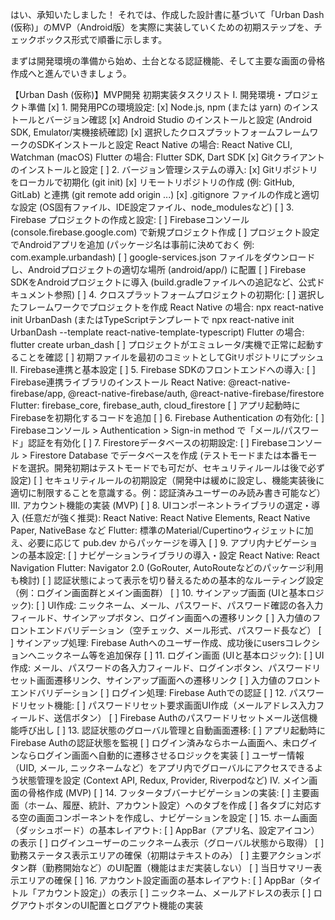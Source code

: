 はい、承知いたしました！
それでは、作成した設計書に基づいて「Urban Dash (仮称)」のMVP（Android版）を実際に実装していくための初期ステップを、チェックボックス形式で順番に示します。

まずは開発環境の準備から始め、土台となる認証機能、そして主要な画面の骨格作成へと進んでいきましょう。

【Urban Dash (仮称)】MVP開発 初期実装タスクリスト
I. 開発環境・プロジェクト準備
[x] 1. 開発用PCの環境設定:
[x] Node.js, npm (または yarn) のインストールとバージョン確認
[x] Android Studio のインストールと設定 (Android SDK, Emulator/実機接続確認)
[x] 選択したクロスプラットフォームフレームワークのSDKインストールと設定
React Native の場合: React Native CLI, Watchman (macOS)
Flutter の場合: Flutter SDK, Dart SDK
[x] Gitクライアントのインストールと設定
[ ] 2. バージョン管理システムの導入:
[x] Gitリポジトリをローカルで初期化 (git init)
[x] リモートリポジトリの作成 (例: GitHub, GitLab) と連携 (git remote add origin ...)
[x] .gitignore ファイルの作成と適切な設定 (OS固有ファイル、IDE設定ファイル、node_modulesなど)
[ ] 3. Firebase プロジェクトの作成と設定:
[ ] Firebaseコンソール (console.firebase.google.com) で新規プロジェクト作成
[ ] プロジェクト設定でAndroidアプリを追加 (パッケージ名は事前に決めておく 例: com.example.urbandash)
[ ] google-services.json ファイルをダウンロードし、Androidプロジェクトの適切な場所 (android/app/) に配置
[ ] Firebase SDKをAndroidプロジェクトに導入 (build.gradleファイルへの追記など、公式ドキュメント参照)
[ ] 4. クロスプラットフォームプロジェクトの初期化:
[ ] 選択したフレームワークでプロジェクトを作成
React Native の場合: npx react-native init UrbanDash (またはTypeScriptテンプレートで npx react-native init UrbanDash --template react-native-template-typescript)
Flutter の場合: flutter create urban_dash
[ ] プロジェクトがエミュレータ/実機で正常に起動することを確認
[ ] 初期ファイルを最初のコミットとしてGitリポジトリにプッシュ
II. Firebase連携と基本設定
[ ] 5. Firebase SDKのフロントエンドへの導入:
[ ] Firebase連携ライブラリのインストール
React Native: @react-native-firebase/app, @react-native-firebase/auth, @react-native-firebase/firestore
Flutter: firebase_core, firebase_auth, cloud_firestore
[ ] アプリ起動時にFirebaseを初期化するコードを追加
[ ] 6. Firebase Authentication の有効化:
[ ] Firebaseコンソール > Authentication > Sign-in method で「メール/パスワード」認証を有効化
[ ] 7. Firestoreデータベースの初期設定:
[ ] Firebaseコンソール > Firestore Database でデータベースを作成 (テストモードまたは本番モードを選択。開発初期はテストモードでも可だが、セキュリティルールは後で必ず設定)
[ ] セキュリティルールの初期設定（開発中は緩めに設定し、機能実装後に適切に制限することを意識する。例：認証済みユーザーのみ読み書き可能など）
III. アカウント機能の実装 (MVP)
[ ] 8. UIコンポーネントライブラリの選定・導入 (任意だが強く推奨):
React Native: React Native Elements, React Native Paper, NativeBase など
Flutter: 標準のMaterial/Cupertinoウィジェットに加え、必要に応じて pub.dev からパッケージを導入
[ ] 9. アプリ内ナビゲーションの基本設定:
[ ] ナビゲーションライブラリの導入・設定
React Native: React Navigation
Flutter: Navigator 2.0 (GoRouter, AutoRouteなどのパッケージ利用も検討)
[ ] 認証状態によって表示を切り替えるための基本的なルーティング設定（例：ログイン画面群とメイン画面群）
[ ] 10. サインアップ画面 (UIと基本ロジック):
[ ] UI作成: ニックネーム、メール、パスワード、パスワード確認の各入力フィールド、サインアップボタン、ログイン画面への遷移リンク
[ ] 入力値のフロントエンドバリデーション（空チェック、メール形式、パスワード長など）
[ ] サインアップ処理: Firebase Authへのユーザー作成、成功後にusersコレクションへニックネーム等を追加保存
[ ] 11. ログイン画面 (UIと基本ロジック):
[ ] UI作成: メール、パスワードの各入力フィールド、ログインボタン、パスワードリセット画面遷移リンク、サインアップ画面への遷移リンク
[ ] 入力値のフロントエンドバリデーション
[ ] ログイン処理: Firebase Authでの認証
[ ] 12. パスワードリセット機能:
[ ] パスワードリセット要求画面UI作成（メールアドレス入力フィールド、送信ボタン）
[ ] Firebase Authのパスワードリセットメール送信機能呼び出し
[ ] 13. 認証状態のグローバル管理と自動画面遷移:
[ ] アプリ起動時にFirebase Authの認証状態を監視
[ ] ログイン済みならホーム画面へ、未ログインならログイン画面へ自動的に遷移させるロジックを実装
[ ] ユーザー情報（UID, メール, ニックネームなど）をアプリ内でグローバルにアクセスできるよう状態管理を設定 (Context API, Redux, Provider, Riverpodなど)
IV. メイン画面の骨格作成 (MVP)
[ ] 14. フッタータブバーナビゲーションの実装:
[ ] 主要画面（ホーム、履歴、統計、アカウント設定）へのタブを作成
[ ] 各タブに対応する空の画面コンポーネントを作成し、ナビゲーションを設定
[ ] 15. ホーム画面（ダッシュボード）の基本レイアウト:
[ ] AppBar（アプリ名、設定アイコン）の表示
[ ] ログインユーザーのニックネーム表示（グローバル状態から取得）
[ ] 勤務ステータス表示エリアの確保（初期はテキストのみ）
[ ] 主要アクションボタン群（勤務開始など）のUI配置（機能はまだ実装しない）
[ ] 当日サマリー表示エリアの確保
[ ] 16. アカウント設定画面の基本レイアウト:
[ ] AppBar（タイトル「アカウント設定」）の表示
[ ] ニックネーム、メールアドレスの表示
[ ] ログアウトボタンのUI配置とログアウト機能の実装